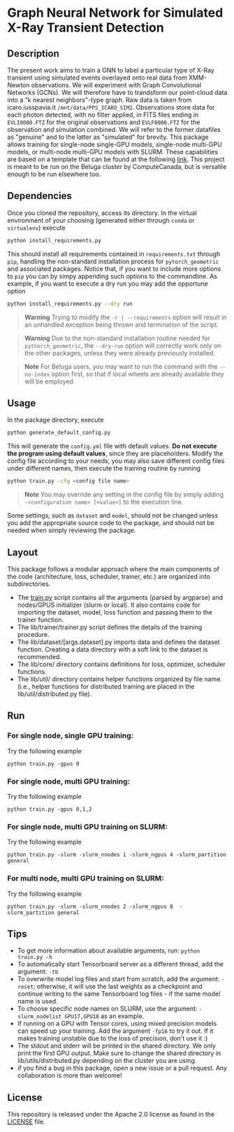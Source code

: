 # Graph Neural Network for Simulated X-Ray Transient Detection

## Description

The present work aims to train a GNN to label a particular type of X-Ray transient using simulated events overlayed onto real data from XMM-Newton observations. We will experiment with Graph Convolutional Networks (GCNs). We will therefore  have to trandsform our point-cloud data into a "k nearest neighbors"-type graph. Raw data is taken from icaro.iusspavia.it `/mnt/data/PPS_ICARO_SIM2`. Observations store data for each photon detected, with no filter applied, in FITS files ending in `EVLI0000.FTZ` for the original observations and `EVLF0000.FTZ` for the observation and simulation combined. We will refer to the former datafiles as "genuine" and to the latter as "simulated" for brevity. This package allows training for single-node single-GPU models, single-node multi-GPU models, or multi-node multi-GPU models with SLURM. These capabilities are based on a template that can be found at the following [link](https://github.com/ramyamounir/Template). This project is meant to be run on the Beluga cluster by ComputeCanada, but is versatile enough to be run elsewhere too.

## Dependencies

Once you cloned the repository, access its directory. In the virtual environment of your choosing (generated either through `conda` or `virtualenv`) execute

```bash
python install_requirements.py
```

This should install all requirements contained in `requirements.txt` through `pip`, handling the non-standard installation process for `pytorch_geometric` and associated packages. Notice that, if you want to include more options to `pip` you can by simpy appending such options to the commandline. As example, if you want to execute a dry run you may add the opportune option

```bash
python install_requirements.py --dry run
```

> **Warning**
> Trying to modify the `-r | --requirements` option will result in an unhandled exception being thrown and termination of the script.

> **Warning**
> Due to the non-standard installation routine needed for `pythorch_geometric`, the `--dry-run` option will correctly work only on the other packages, unless they were already previously installed.

> **Note**
> For Beluga users, you may want to run the command with the `--no-index` option first, so that if local wheels are already available they will be employed.

## Usage

In the package directory, execute
```bash
python generate_default_config.py
```

This will generate the `config.yml` file with default values. **Do not execute the program using default values**, since they are placeholders. Modify the config file according to your needs, you may also save different config files under different names, then  execute the training routine by running

```bash
python train.py -cfg <config file name>
```

> **Note**
> You may override any setting in the config file by simply adding `-<configuration name> [<value>]` to the execution line.

Some settings, such as `dataset` and `model`, should not be changed unless you add the appropriate source code to the package, and should not be needed when simply reviewing the package.

## Layout

This package follows a modular approach where the main components of the code (architecture, loss, scheduler, trainer, etc.) are organized into subdirectories.

- The [train.py](train.py) script contains all the arguments (parsed by argparse) and nodes/GPUS initializer (slurm or local). It also contains code for importing the dataset, model, loss function and passing them to the trainer function.
- The lib/trainer/trainer.py script defines the details of the training procedure.
- The lib/dataset/[args.dataset].py imports data and defines the dataset function. Creating a data directory with a soft link to the dataset is recommended.
- The lib/core/ directory contains definitions for loss, optimizer, scheduler functions.
- The lib/util/ directory contains helper functions organized by file name. (i.e., helper functions for distributed training are placed in the lib/util/distributed.py file).

## Run

### For single node, single GPU training:

Try the following example
```
python train.py -gpus 0
```

### For single node, multi GPU training:

Try the following example
```
python train.py -gpus 0,1,2
```

### For single node, multi GPU training on SLURM:

Try the following example
```
python train.py -slurm -slurm_nnodes 1 -slurm_ngpus 4 -slurm_partition general
```

### For multi node, multi GPU training on SLURM:

Try the following example
```
python train.py -slurm -slurm_nnodes 2 -slurm_ngpus 8  -slurm_partition general
```

## Tips

- To get more information about available arguments, run: ```python train.py -h```
- To automatically start Tensorboard server as a different thread, add the argument: ``` -tb ```
- To overwrite model log files and start from scratch, add the argument: ``` -reset ```; otherwise, it will use the last weights as a checkpoint and continue writing to the same Tensorboard log files - if the same model name is used.
- To choose specific node names on SLURM, use the argument: ``` -slurm_nodelist GPU17,GPU18 ``` as an example. 
- If running on a GPU with Tensor cores, using mixed precision models can speed up your training. Add the argument ``` -fp16 ``` to try it out. If it makes training unstable due to the loss of precision, don't use it :)
- The stdout and stderr will be printed in the shared directory. We only print the first GPU output. Make sure to change the shared directory in lib/utils/distributed.py depending on the cluster you are using.
- if you find a bug in this package, open a new issue or a pull request. Any collaboration is more than welcome!

## License

This repository is released under the Apache 2.0 license as found in the [LICENSE](LICENSE) file.

